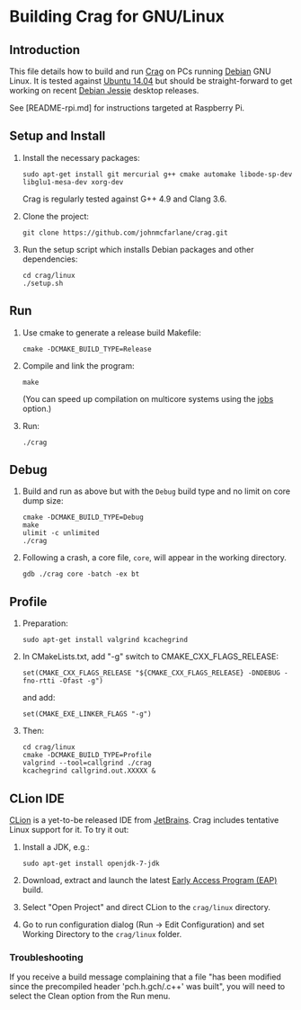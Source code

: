 # Building Crag for GNU/Linux

## Introduction

This file details how to build and run [Crag](https://github.com/johnmcfarlane/crag) on PCs running [Debian](https://www.debian.org/) GNU Linux.
It is tested against [Ubuntu 14.04](http://releases.ubuntu.com/trusty/) but should be straight-forward to get working on recent [Debian Jessie](https://www.debian.org/releases/jessie/) desktop releases.

See [README-rpi.md] for instructions targeted at Raspberry Pi.

## Setup and Install

1. Install the necessary packages:

   ```
   sudo apt-get install git mercurial g++ cmake automake libode-sp-dev libglu1-mesa-dev xorg-dev
   ```

   Crag is regularly tested against G++ 4.9 and Clang 3.6.

2. Clone the project:

   ```
   git clone https://github.com/johnmcfarlane/crag.git
   ```

3. Run the setup script which installs Debian packages and other dependencies:

   ```
   cd crag/linux
   ./setup.sh
   ```

## Run

1. Use cmake to generate a release build Makefile:

   ```
   cmake -DCMAKE_BUILD_TYPE=Release
   ```

2. Compile and link the program:

   ```
   make
   ```
   
   (You can speed up compilation on multicore systems using the [jobs](https://www.gnu.org/software/make/manual/html_node/Parallel.html) option.)

3. Run:

   ```
   ./crag
   ```

## Debug

1. Build and run as above but with the `Debug` build type and no limit on core dump size:

   ```
   cmake -DCMAKE_BUILD_TYPE=Debug
   make
   ulimit -c unlimited
   ./crag
   ```

2. Following a crash, a core file, `core`, will appear in the working directory.

   ```
   gdb ./crag core -batch -ex bt
   ```

## Profile

1. Preparation:
   ```
   sudo apt-get install valgrind kcachegrind
   ```

1. In CMakeLists.txt, add "-g" switch to CMAKE_CXX_FLAGS_RELEASE:
   ```
   set(CMAKE_CXX_FLAGS_RELEASE "${CMAKE_CXX_FLAGS_RELEASE} -DNDEBUG -fno-rtti -Ofast -g")
   ```
   
   and add:
   ```
   set(CMAKE_EXE_LINKER_FLAGS "-g")
   ```

1. Then:
   ```
   cd crag/linux
   cmake -DCMAKE_BUILD_TYPE=Profile
   valgrind --tool=callgrind ./crag 
   kcachegrind callgrind.out.XXXXX &
   ```

## CLion IDE

[CLion](https://www.jetbrains.com/clion/) is a yet-to-be released IDE from [JetBrains](https://www.jetbrains.com/). 
Crag includes tentative Linux support for it.
To try it out:

1. Install a JDK, e.g.:

   ```
   sudo apt-get install openjdk-7-jdk
   ```

2. Download, extract and launch the latest [Early Access Program (EAP)](https://confluence.jetbrains.com/display/CLION/Early+Access+Program) build.

3. Select "Open Project" and direct CLion to the `crag/linux` directory.

4. Go to run configuration dialog (Run -> Edit Configuration) and set Working Directory to the `crag/linux` folder.

### Troubleshooting

If you receive a build message complaining that a file "has been modified since the precompiled header 'pch.h.gch/.c++' was built", 
you will need to select the Clean option from the Run menu.
